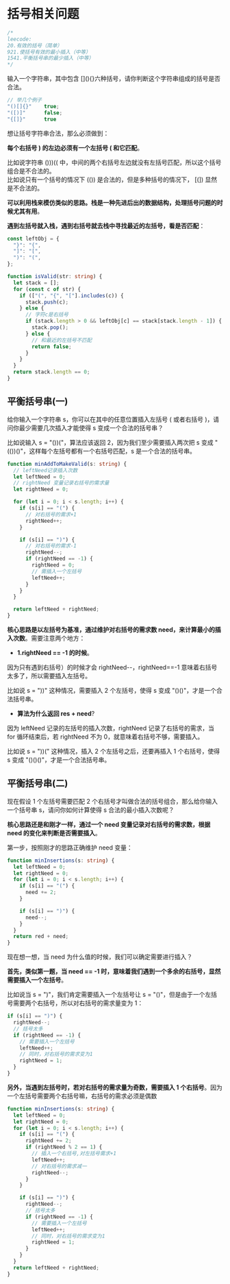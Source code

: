 # 括号相关问题

```typescript
/*
leecode:
20.有效的括号（简单）
921.使括号有效的最小插入（中等）
1541.平衡括号串的最少插入（中等）
*/
```

输入一个字符串，其中包含 \[\]\(\)\{\}六种括号，请你判断这个字符串组成的括号是否合法。

```typescript
// 举几个例子
"()[]{}"    true;
"([)]"      false;
"{[]}"      true
```

想让括号字符串合法，那么必须做到：

**每个右括号 ) 的左边必须有一个左括号 ( 和它匹配**。

比如说字符串 ()))(( 中，中间的两个右括号左边就没有左括号匹配，所以这个括号组合是不合法的。  
比如说只有一个括号的情况下 (()) 是合法的，但是多种括号的情况下， [(]) 显然是不合法的。

**可以利用栈来模仿类似的思路。栈是一种先进后出的数据结构，处理括号问题的时候尤其有用**。

**遇到左括号就入栈，遇到右括号就去栈中寻找最近的左括号，看是否匹配**：

```typescript
const leftObj = {
  "}": "{",
  "]": "[",
  ")": "(",
};

function isValid(str: string) {
  let stack = [];
  for (const c of str) {
    if (["(", "{", "["].includes(c)) {
      stack.push(c);
    } else {
      // 字符c是右括号
      if (stack.length > 0 && leftObj[c] == stack[stack.length - 1]) {
        stack.pop();
      } else {
        // 和最近的左括号不匹配
        return false;
      }
    }
  }
  return stack.length == 0;
}
```

## 平衡括号串(一)

给你输入一个字符串 s，你可以在其中的任意位置插入左括号 ( 或者右括号 )，请问你最少需要几次插入才能使得 s 变成一个合法的括号串？

比如说输入 s = "())("，算法应该返回 2，因为我们至少需要插入两次把 s 变成 "(())()"，这样每个左括号都有一个右括号匹配，s 是一个合法的括号串。

```typescript
function minAddToMakeValid(s: string) {
  // leftNeed记录插入次数
  let leftNeed = 0;
  // rightNeed 变量记录右括号的需求量
  let rightNeed = 0;

  for (let i = 0; i < s.length; i++) {
    if (s[i] == "(") {
      // 对右括号的需求+1
      rightNeed++;
    }

    if (s[i] == ")") {
      // 对右括号的需求-1
      rightNeed--;
      if (rightNeed == -1) {
        rightNeed = 0;
        // 需插入一个左括号
        leftNeed++;
      }
    }
  }

  return leftNeed + rightNeed;
}
```

**核心思路是以左括号为基准，通过维护对右括号的需求数 need，来计算最小的插入次数**。需要注意两个地方：

- **1.rightNeed == -1 的时候**。

因为只有遇到右括号）的时候才会 rightNeed--，rightNeed==-1 意味着右括号太多了，所以需要插入左括号。

比如说 s = "))" 这种情况，需要插入 2 个左括号，使得 s 变成 "()()"，才是一个合法括号串。

- **算法为什么返回 res + need**?

因为 leftNeed 记录的左括号的插入次数，rightNeed 记录了右括号的需求，当 for 循环结束后，若 rightNeed 不为 0，就意味着右括号不够，需要插入。

比如说 s = "))(" 这种情况，插入 2 个左括号之后，还要再插入 1 个右括号，使得 s 变成 "()()()"，才是一个合法括号串。

## 平衡括号串(二)

现在假设 1 个左括号需要匹配 2 个右括号才叫做合法的括号组合，那么给你输入一个括号串 s，请问你如何计算使得 s 合法的最小插入次数呢？

**核心思路还是和刚才一样，通过一个 need 变量记录对右括号的需求数，根据 need 的变化来判断是否需要插入**。

第一步，按照刚才的思路正确维护 need 变量：

```typescript
function minInsertions(s: string) {
  let leftNeed = 0;
  let rightNeed = 0;
  for (let i = 0; i < s.length; i++) {
    if (s[i] == "(") {
      need += 2;
    }

    if (s[i] == ")") {
      need--;
    }
  }
  return red + need;
}
```

现在想一想，当 need 为什么值的时候，我们可以确定需要进行插入？

**首先，类似第一题，当 need == -1 时，意味着我们遇到一个多余的右括号，显然需要插入一个左括号**。

比如说当 s = ")"，我们肯定需要插入一个左括号让 s = "()"，但是由于一个左括号需要两个右括号，所以对右括号的需求量变为 1：

```typescript
if (s[i] == ")") {
  rightNeed--;
  // 括号太多
  if (rightNeed == -1) {
    // 需要插入一个左括号
    leftNeed++;
    // 同时，对右括号的需求变为1
    rightNeed = 1;
  }
}
```

**另外，当遇到左括号时，若对右括号的需求量为奇数，需要插入 1 个右括号**。因为一个左括号需要两个右括号嘛，右括号的需求必须是偶数

```typescript
function minInsertions(s: string) {
  let leftNeed = 0;
  let rightNeed = 0;
  for (let i = 0; i < s.length; i++) {
    if (s[i] == "(") {
      rightNeed += 2;
      if (rightNeed % 2 == 1) {
        // 插入一个右括号,对左括号需求+1
        leftNeed++;
        // 对右括号的需求减一
        rightNeed--;
      }
    }

    if (s[i] == ")") {
      rightNeed--;
      // 括号太多
      if (rightNeed == -1) {
        // 需要插入一个左括号
        leftNeed++;
        // 同时，对右括号的需求变为1
        rightNeed = 1;
      }
    }
  }
  return leftNeed + rightNeed;
}
```
